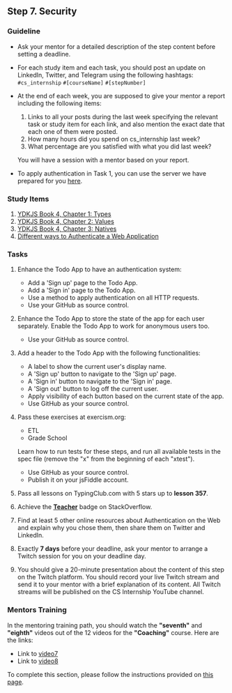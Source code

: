 ## Step 7. Security

### Guideline

- Ask your mentor for a detailed description of the step content before setting a deadline.

- For each study item and each task, you should post an update on LinkedIn, Twitter, and Telegram using the following hashtags:
`#cs_internship`
`#[courseName]`
`#[stepNumber]`

- At the end of each week, you are supposed to give your mentor a report including the following items:
  1. Links to all your posts during the last week specifying the relevant task or study item for each link, and also mention the exact date that each one of them were posted.
  2. How many hours did you spend on cs_internship last week?
  3. What percentage are you satisfied with what you did last week?
  
  You will have a session with a mentor based on your report.

<!-- TODO change the numbers -->

- To apply authentication in Task 1, you can use the server we have prepared for you [here](https://github.com/cs-internship/cs-internship-spec/blob/master/courses/web/servers/step7/server-step-7.rar).

### Study Items <!-- omit in toc -->

1. [YDKJS Book 4, Chapter 1: Types](https://github.com/getify/You-Dont-Know-JS/blob/1st-ed/types%20%26%20grammar/ch1.md)
2. [YDKJS Book 4, Chapter 2: Values](https://github.com/getify/You-Dont-Know-JS/blob/1st-ed/types%20%26%20grammar/ch2.md)
3. [YDKJS Book 4, Chapter 3: Natives](https://github.com/getify/You-Dont-Know-JS/blob/1st-ed/types%20%26%20grammar/ch3.md)
4. [Different ways to Authenticate a Web Application](https://medium.com/@vivekmadurai/different-ways-to-authenticate-a-web-application-e8f3875c254a)

### Tasks <!-- omit in toc -->

1. Enhance the Todo App to have an authentication system:

   - Add a 'Sign up' page to the Todo App.
   - Add a 'Sign in' page to the Todo App.
   - Use a method to apply authentication on all HTTP requests.
   - Use your GitHub as source control.

2. Enhance the Todo App to store the state of the app for each user separately. Enable the Todo App to work for anonymous users too.

   - Use your GitHub as source control.

3. Add a header to the Todo App with the following functionalities:

   - A label to show the current user's display name.
   - A 'Sign up' button to navigate to the 'Sign up' page.
   - A 'Sign in' button to navigate to the 'Sign in' page.
   - A 'Sign out' button to log off the current user.
   - Apply visibility of each button based on the current state of the app.
   - Use GitHub as your source control.

4. Pass these exercises at exercism.org:

   - ETL
   - Grade School

   Learn how to run tests for these steps, and run all available tests in the spec file (remove the "x" from the beginning of each "xtest").

   - Use GitHub as your source control.
   - Publish it on your jsFiddle account.

5. Pass all lessons on TypingClub.com with 5 stars up to **lesson 357**.

6. Achieve the [**Teacher**](https://stackoverflow.com/help/badges/1/teacher) badge on StackOverflow.

7. Find at least 5 other online resources about Authentication on the Web and explain why you chose them, then share them on Twitter and LinkedIn.

8. Exactly **7 days** before your deadline, ask your mentor to arrange a Twitch session for you on your deadline day.

9. You should give a 20-minute presentation about the content of this step on the Twitch platform. You should record your live Twitch stream and send it to your mentor with a brief explanation of its content. All Twitch streams will be published on the CS Internship YouTube channel.

### Mentors Training

In the mentoring training path, you should watch the **"seventh"** and **"eighth"** videos out of the 12 videos for the **"Coaching"** course. Here are the links:

- Link to [video7](https://drive.google.com/drive/folders/16fch6aIfZL1laupMDYruy3HjmxV8WA-p)
- Link to [video8](https://drive.google.com/drive/folders/1REyXmFfCWTDpCrsbNoJojHjH9ZQEXzqx)

To complete this section, please follow the instructions provided on [this page](https://github.com/cs-internship/cs-internship-spec/blob/master/courses/mentoring-workshops-instruction.md).
